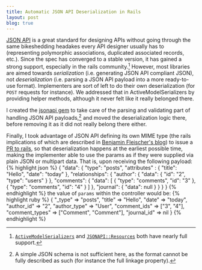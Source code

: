 ```yaml
---
title: Automatic JSON API Deserialization in Rails
layout: post
blog: true
---
```

[JSON API](http://jsonapi.org) is a great standard for designing APIs without
going through the same bikeshedding headakes every API designer usually has to
(representing polymorphic associations, duplicated associated records, etc.).
Since the spec has converged to a stable version, it has gained a strong
support, especially in the rails community.[^1] However, most libraries are
aimed towards _serialization_ (i.e. generating JSON API compliant JSON), not
_deserialization_ (i.e. parsing a JSON API payload into a more ready-to-use
format). Implementers are sort of left to do their own deserialization (for
`POST` requests for instance). We addressed that in ActiveModelSerializers by
providing helper methods, although it never felt like it really belonged there.

I created the [jsonapi gem](http://github.com/beauby/jsonapi) to take care of
the parsing and validating part of handling JSON API payloads,[^2] and moved the
deserialization logic there, before removing it as it did not really belong
there either.

Finally, I took advantage of JSON API defining its own MIME type (the rails
implications of which are described in [Benjamin Fleischer's
blog](http://www.benjaminfleischer.com/journey-of-a-media-type-in-rails-part-1))
to issue a [PR to rails](https://github.com/rails/rails/pull/25050), so
that deserialization happens at the earliest possible time, making the
implementer able to use the params as if they were supplied via plain JSON or
multipart data. That is, upon receiving the following payload:
{% highlight json %}
{
  "data": {
    "type": "posts",
    "attributes" : {
      "title": "Hello",
      "date": "today"
    },
    "relationships": {
      "author": { "data": { "id": "2", "type": "users" } },
      "comments": {
        "data": [
          { "type": "comments", "id": "3" },
          { "type": "comments", "id": "4" }
        ]
      },
      "journal": { "data": null }
    }
  }
}
{% endhighlight %}
the value of `params` within the controller would be:
{% highlight ruby %}
{
  "_type" => "posts",
  "title" => "Hello",
  "date" => "today",
  "author_id" => "2",
  "author_type" => "User",
  "comment_ids" => ["3", "4"],
  "comment_types" => ["Comment", "Comment"],
  "journal_id" => nil
}
{% endhighlight %}

[^1]: [`ActiveModelSerializers`](http://github.com/rails-api/active_model_serializers) and [`JSONAPI::Resources`](http://github.com/cerebris/jsonapi-resources) both have nearly full support.

[^2]: A simple JSON schema is not sufficient here, as the format cannot be fully described as such (for instance the full linkage property).
